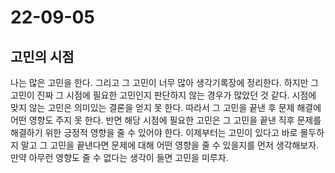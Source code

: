 # 22-09-05

## 고민의 시점
나는 많은 고민을 한다. 그리고 그 고민이 너무 많아 생각기록장에 정리한다. 하지만 그 고민이 진짜 그 시점에 필요한 고민인지 판단하지 않는 경우가 많았던 것 같다. 시점에 맞지 않는 고민은 의미있는 결론을 얻지 못 한다. 따라서 그 고민을 끝낸 후 문제 해결에 어떤 영향도 주지 못 한다. 반면 해당 시점에 필요한 고민은 그 고민을 끝낸 직후 문제를 해결하기 위한 긍정적 영향을 줄 수 있어야 한다. 이제부터는 고민이 있다고 바로 몰두하지 말고 그 고민을 끝낸다면 문제에 대해 어떤 영향을 줄 수 있을지를 먼저 생각해보자. 만약 아무런 영향도 줄 수 없다는 생각이 들면 고민을 미루자. 